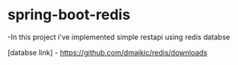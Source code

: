 # spring-boot-redis

-In this project i've implemented simple restapi using redis databse

[databse link] - https://github.com/dmajkic/redis/downloads
